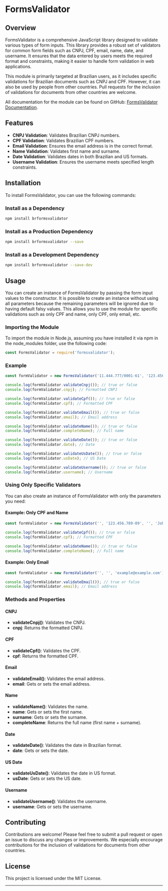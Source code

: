# FormsValidator

## Overview

FormsValidator is a comprehensive JavaScript library designed to validate various types of form inputs. This library provides a robust set of validators for common form fields such as CNPJ, CPF, email, name, date, and username. It ensures that the data entered by users meets the required format and constraints, making it easier to handle form validation in web applications.

This module is primarily targeted at Brazilian users, as it includes specific validations for Brazilian documents such as CNPJ and CPF. However, it can also be used by people from other countries. Pull requests for the inclusion of validations for documents from other countries are welcome.

All documentation for the module can be found on GitHub: [FormsValidator Documentation](https://github.com/engdanilo/forms-validators).

## Features

- **CNPJ Validation**: Validates Brazilian CNPJ numbers.
- **CPF Validation**: Validates Brazilian CPF numbers.
- **Email Validation**: Ensures the email address is in the correct format.
- **Name Validation**: Validates first name and surname.
- **Date Validation**: Validates dates in both Brazilian and US formats.
- **Username Validation**: Ensures the username meets specified length constraints.

## Installation

To install FormsValidator, you can use the following commands: 

### Install as a Dependency

```bash
npm install brformsvalidator
```

### Install as a Production Dependency

```bash
npm install brformsvalidator --save
```

### Install as a Development Dependency

```bash
npm install brformsvalidator --save-dev
```

## Usage

You can create an instance of FormsValidator by passing the form input values to the constructor. It is possible to create an instance without using all parameters because the remaining parameters will be ignored due to having default falsy values. This allows you to use the module for specific validations such as only CPF and name, only CPF, only email, etc.

### Importing the Module

To import the module in Node.js, assuming you have installed it via npm in the node_modules folder, use the following code:

```javascript
const FormsValidator = require('formsvalidator');
```

### Example

```javascript
const formValidator = new FormsValidator('11.444.777/0001-61', '123.456.789-09', 'example@example.com', 'John', 'Doe', '01/01/2000', '01/01/2000', 'johndoe');

console.log(formValidator.validateCnpj()); // true or false
console.log(formValidator.cnpj); // Formatted CNPJ

console.log(formValidator.validateCpf()); // true or false
console.log(formValidator.cpf); // Formatted CPF

console.log(formValidator.validateEmail()); // true or false
console.log(formValidator.email); // Email address

console.log(formValidator.validateName()); // true or false
console.log(formValidator.completeName); // Full name

console.log(formValidator.validateDate()); // true or false
console.log(formValidator.date); // Date

console.log(formValidator.validateUsDate()); // true or false
console.log(formValidator.usDate); // US Date

console.log(formValidator.validateUsername()); // true or false
console.log(formValidator.username); // Username
```

### Using Only Specific Validators

You can also create an instance of FormsValidator with only the parameters you need:

#### Example: Only CPF and Name

```javascript
const formValidator = new FormsValidator('', '123.456.789-09', '', 'John', 'Doe');

console.log(formValidator.validateCpf()); // true or false
console.log(formValidator.cpf); // Formatted CPF

console.log(formValidator.validateName()); // true or false
console.log(formValidator.completeName); // Full name
```

#### Example: Only Email

```javascript
const formValidator = new FormsValidator('', '', 'example@example.com');

console.log(formValidator.validateEmail()); // true or false
console.log(formValidator.email); // Email address
```

### Methods and Properties

#### CNPJ

- **validateCnpj()**: Validates the CNPJ.
- **cnpj**: Returns the formatted CNPJ.

#### CPF

- **validateCpf()**: Validates the CPF.
- **cpf**: Returns the formatted CPF.

#### Email

- **validateEmail()**: Validates the email address.
- **email**: Gets or sets the email address.

#### Name

- **validateName()**: Validates the name.
- **name**: Gets or sets the first name.
- **surname**: Gets or sets the surname.
- **completeName**: Returns the full name (first name + surname).

#### Date

- **validateDate()**: Validates the date in Brazilian format.
- **date**: Gets or sets the date.

#### US Date

- **validateUsDate()**: Validates the date in US format.
- **usDate**: Gets or sets the US date.

#### Username

- **validateUsername()**: Validates the username.
- **username**: Gets or sets the username.

## Contributing

Contributions are welcome! Please feel free to submit a pull request or open an issue to discuss any changes or improvements. We especially encourage contributions for the inclusion of validations for documents from other countries.

## License

This project is licensed under the MIT License.

---